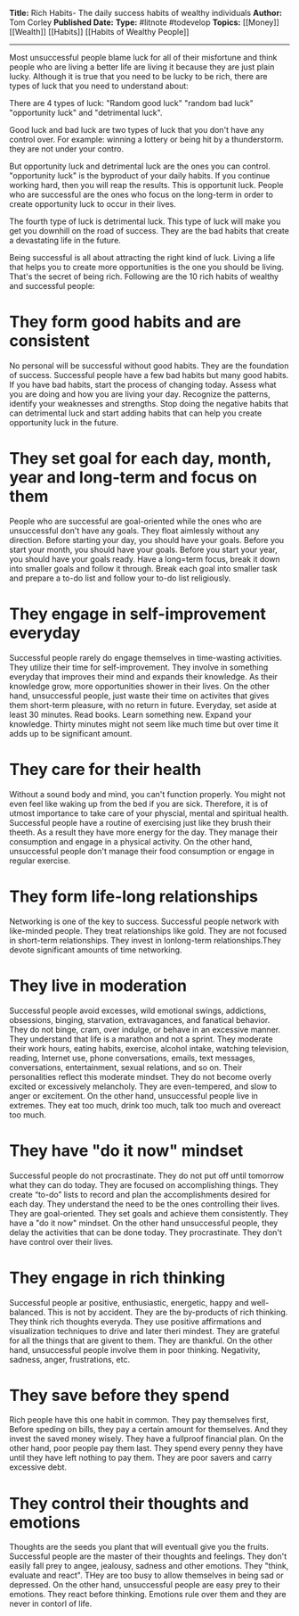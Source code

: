 **Title:** Rich Habits- The daily success habits of wealthy individuals
**Author:** Tom Corley
**Published Date:**
**Type:** #litnote #todevelop 
**Topics:** [[Money]] [[Wealth]] [[Habits]] [[Habits of Wealthy People]]

----

Most unsuccessful people blame luck for all of their misfortune and think people who are living a better life are living it because they are just plain lucky. Although it is true that you need to be lucky to be rich, there are types of luck that you need to understand about:

There are 4 types of luck: "Random good luck" "random bad luck" "opportunity luck" and "detrimental luck".

Good luck and bad luck are two types of luck that you don't have any control over. For example: winning a lottery or being hit by a thunderstorm. they are not under your contro.

But opportunity luck and detrimental luck are the ones you can control. "opportunity luck" is the byproduct of your daily habits. If you continue working hard, then you will reap the results. This is opportunit luck. People who are successful are the ones who focus on the long-term in order to create opportunity luck to occur in their lives.


The fourth type of luck is detrimental luck. This type of luck will make you get you downhill on the road of success. They are the bad habits that create a devastating life in the future. 

Being successful is all about attracting the right kind of luck. Living a life that helps you to create more opportunities is the one you should be living. That's the secret of being rich. Following are the 10 rich habits of wealthy and successful people: 
# They form good habits and are consistent
No personal will be successful without good habits. They are the foundation of success. Successful people have a few bad habits but many good habits. If you have bad habits, start the process of changing today. Assess what you are doing and how you are living your day. Recognize the patterns, identify your weaknesses and strengths. Stop doing the negative habits that can detrimental luck and start adding habits that can help you create opportunity luck in the future.

# They set goal for each day, month, year and long-term and focus on them
People who are successful are goal-oriented while the ones who are unsuccessful don't have any goals. They float aimlessly without any direction. Before starting your day, you should have your goals. Before you start your month, you should have your goals. Before you start your year, you should have your goals ready. Have a long=term focus, break it down into smaller goals and follow it through. Break each goal into smaller task and prepare a to-do list and follow your to-do list religiously.

# They engage in self-improvement everyday
Successful people rarely do engage themselves in time-wasting activities. They utilize their time for self-improvement. They involve in something everyday that improves their mind and expands their knowledge. As their knowledge grow, more opportunities shower in their lives. On the other hand, unsuccessful people, just waste their time on activites that gives them short-term pleasure, with no return in future.
Everyday, set aside at least 30 minutes. Read books. Learn something new. Expand your knowledge. Thirty minutes might not seem like much time but over time it adds up to be significant amount.

# They care for their health
Without a sound body and mind, you can't function properly. You might not even feel like waking up from the bed if you are sick. Therefore, it is of utmost importance to take care of your physcial, mental and spiritual health.
Successful people have a routine of exercising just like they brush their theeth. As a result they have more energy for the day. They manage their consumption and engage in a physical activity. On the other hand, unsuccessful people don't manage their food consumption or engage in regular exercise.

# They form life-long relationships
Networking is one of the key to success. Successful people network with like-minded people. They treat relationships like gold. They are not focused in short-term relationships. They invest in lonlong-term relationships.They devote significant amounts of time networking.

# They live in moderation
Successful people avoid excesses, wild emotional swings, addictions, obsessions, binging, starvation, extravagances, and fanatical behavior. They do not binge, cram, over indulge, or behave in an excessive manner. They understand that life is a marathon and not a sprint. They moderate their work hours, eating habits, exercise, alcohol intake, watching television, reading, Internet use, phone conversations, emails, text messages, conversations, entertainment, sexual relations, and so on. Their personalities reflect this moderate mindset. They do not become overly excited or excessively melancholy. They are even-tempered, and slow to anger or excitement.
On the other hand, unsuccessful people live in extremes. They eat too much, drink too much, talk too much and overeact too much.

# They have "do it now" mindset
Successful people do not procrastinate. They do not put off until tomorrow what they can do today. They are focused on accomplishing things. They create “to-do” lists to record and plan the accomplishments desired for each day. They understand the need to be the ones controlling their lives. They are goal-oriented. They set goals and achieve them consistently. They have a "do it now" mindset.
On the other hand unsuccessful people, they delay the activities that can be done today. They procrastinate. They don't have control over their lives.

# They engage in rich thinking 
Successful people ar positive, enthusiastic, energetic, happy and well-balanced. This is not by accident. They are the by-products of rich thinking. They think rich thoughts everyda. They use positive affirmations and visualization techniques to drive and later theri mindest. They are grateful for all the things that are givent to them. They are thankful.
On the other hand, unsuccessful people involve them in poor thinking. Negativity, sadness, anger, frustrations, etc.

# They save before they spend
Rich people have this one habit in common. They pay themselves first, Before speding on bills, they pay a certain amount for themselves. And they invest the saved money wisely. They have a fullproof financial plan.
On the other hand, poor people pay them last. They spend every penny they have until they have left nothing to pay them. They are poor savers and carry excessive debt.

# They control their thoughts and emotions
Thoughts are the seeds you plant that will eventuall give you the fruits. Successful people are the master of their thoughts and feelings. They don't easily fall prey to angee, jealousy, sadness and other emotions. They "think, evaluate and react". THey are too busy to allow themselves in being sad or depressed. 
On the other hand, unsuccessful people are easy prey to their emotions. They react before thinking. Emotions rule over them and they are never in contorl of life. 

